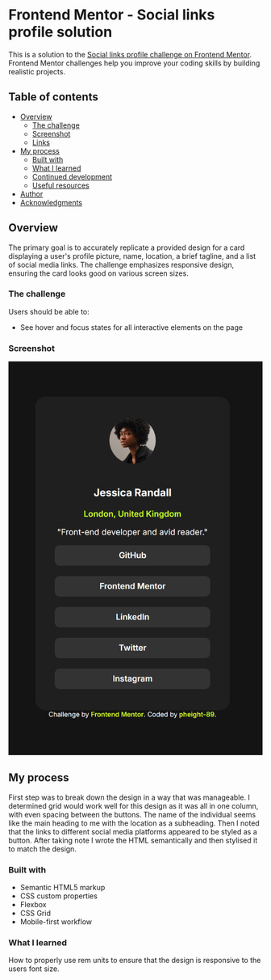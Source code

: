 # Frontend Mentor - Social links profile solution

This is a solution to the [Social links profile challenge on Frontend Mentor](https://www.frontendmentor.io/challenges/social-links-profile-UG32l9m6dQ). Frontend Mentor challenges help you improve your coding skills by building realistic projects.

## Table of contents

- [Overview](#overview)
  - [The challenge](#the-challenge)
  - [Screenshot](#screenshot)
  - [Links](#links)
- [My process](#my-process)
  - [Built with](#built-with)
  - [What I learned](#what-i-learned)
  - [Continued development](#continued-development)
  - [Useful resources](#useful-resources)
- [Author](#author)
- [Acknowledgments](#acknowledgments)

## Overview

The primary goal is to accurately replicate a provided design for a card displaying a user's profile picture, name, location, a brief tagline, and a list of social media links. The challenge emphasizes responsive design, ensuring the card looks good on various screen sizes.

### The challenge

Users should be able to:

- See hover and focus states for all interactive elements on the page

### Screenshot

![](/Social_Links_Screenshot.png)

## My process

First step was to break down the design in a way that was manageable. I determined grid would work well for this design as it was all in one column, with even spacing between the buttons. The name of the individual seems like the main heading to me with the location as a subheading. Then I noted that the links to different social media platforms appeared to be styled as a button. After taking note I wrote the HTML semantically and then stylised it to match the design.

### Built with

- Semantic HTML5 markup
- CSS custom properties
- Flexbox
- CSS Grid
- Mobile-first workflow

### What I learned

How to properly use rem units to ensure that the design is responsive to the users font size.
